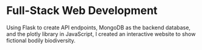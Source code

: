 # Full-Stack Web Development

Using Flask to create API endpoints, MongoDB as the backend database, and the plotly library in JavaScript, I created an interactive website to show fictional bodily biodiversity.
